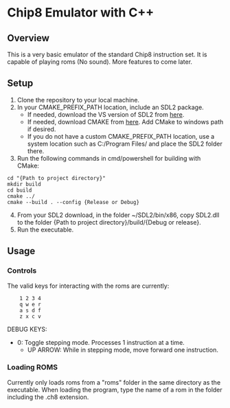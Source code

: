 # Chip8 Emulator with C++

## Overview

This is a very basic emulator of the standard Chip8 instruction set.  It is capable of playing roms (No sound).  More features to come later.

## Setup

1. Clone the repository to your local machine.
2. In your CMAKE_PREFIX_PATH location, include an SDL2 package.
   - If needed, download the VS version of SDL2 from [here](https://github.com/libsdl-org/SDL).
   - If needed, download CMAKE from [here](https://cmake.org/).  Add CMake to windows path if desired.
   - If you do not have a custom CMAKE_PREFIX_PATH location, use a system location such as C:/Program Files/ and place the SDL2 folder there.
3. Run the following commands in cmd/powershell for building with CMake:
```
cd "{Path to project directory}"
mkdir build
cd build
cmake ../
cmake --build . --config {Release or Debug}
```
4. From your SDL2 download, in the folder ~/SDL2/bin/x86, copy SDL2.dll to the folder {Path to project directory}/build/{Debug or release}.
5. Run the executable.

## Usage

### Controls

The valid keys for interacting with the roms are currently:
```
    1 2 3 4
    q w e r
    a s d f
    z x c v 
```
DEBUG KEYS:
- 0: Toggle stepping mode.  Processes 1 instruction at a time.
  - UP ARROW: While in stepping mode, move forward one instruction.

### Loading ROMS

Currently only loads roms from a "roms" folder in the same directory as the executable.  When loading the program, type the name of a rom in the folder including the .ch8 extension.